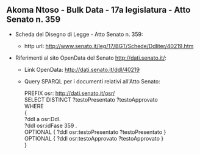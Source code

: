 ## Akoma Ntoso - Bulk Data - 17a legislatura - Atto Senato n. 359 ##

* Scheda del Disegno di Legge - Atto Senato n. 359:
	* http url: http://www.senato.it/leg/17/BGT/Schede/Ddliter/40219.htm

* Riferimenti al sito OpenData del Senato http://dati.senato.it/:
	* Link OpenData: http://dati.senato.it/ddl/40219
	* Query SPARQL per i documenti relativi all'Atto Senato:

        PREFIX osr: <http://dati.senato.it/osr/>  
		SELECT DISTINCT ?testoPresentato ?testoApprovato  
		WHERE  
		{  
		    ?ddl a osr:Ddl.  
		    ?ddl osr:idFase 359 .  
		    OPTIONAL { ?ddl osr:testoPresentato ?testoPresentato }  
		    OPTIONAL { ?ddl osr:testoApprovato ?testoApprovato }  
		}
		
